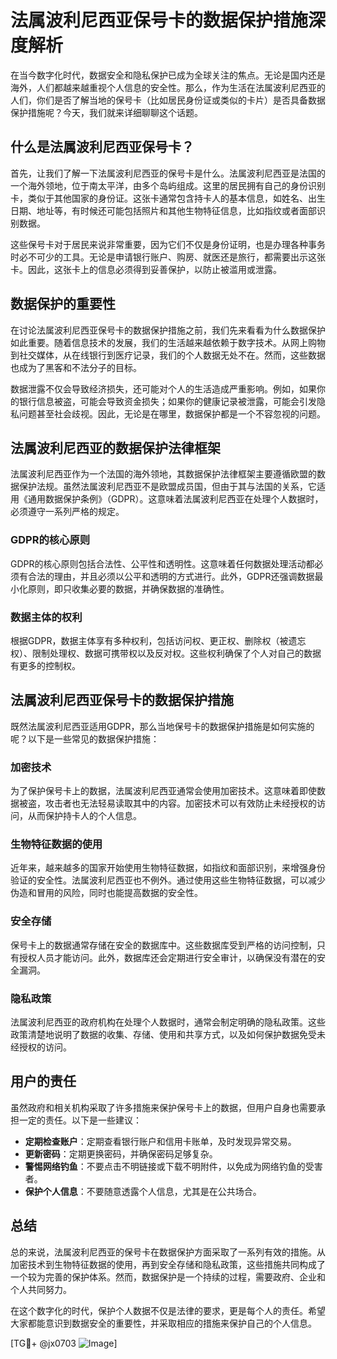 # 法属波利尼西亚保号卡的数据保护措施深度解析

在当今数字化时代，数据安全和隐私保护已成为全球关注的焦点。无论是国内还是海外，人们都越来越重视个人信息的安全性。那么，作为生活在法属波利尼西亚的人们，你们是否了解当地的保号卡（比如居民身份证或类似的卡片）是否具备数据保护措施呢？今天，我们就来详细聊聊这个话题。

## 什么是法属波利尼西亚保号卡？

首先，让我们了解一下法属波利尼西亚的保号卡是什么。法属波利尼西亚是法国的一个海外领地，位于南太平洋，由多个岛屿组成。这里的居民拥有自己的身份识别卡，类似于其他国家的身份证。这张卡通常包含持卡人的基本信息，如姓名、出生日期、地址等，有时候还可能包括照片和其他生物特征信息，比如指纹或者面部识别数据。

这些保号卡对于居民来说非常重要，因为它们不仅是身份证明，也是办理各种事务时必不可少的工具。无论是申请银行账户、购房、就医还是旅行，都需要出示这张卡。因此，这张卡上的信息必须得到妥善保护，以防止被滥用或泄露。

## 数据保护的重要性

在讨论法属波利尼西亚保号卡的数据保护措施之前，我们先来看看为什么数据保护如此重要。随着信息技术的发展，我们的生活越来越依赖于数字技术。从网上购物到社交媒体，从在线银行到医疗记录，我们的个人数据无处不在。然而，这些数据也成为了黑客和不法分子的目标。

数据泄露不仅会导致经济损失，还可能对个人的生活造成严重影响。例如，如果你的银行信息被盗，可能会导致资金损失；如果你的健康记录被泄露，可能会引发隐私问题甚至社会歧视。因此，无论是在哪里，数据保护都是一个不容忽视的问题。

## 法属波利尼西亚的数据保护法律框架

法属波利尼西亚作为一个法国的海外领地，其数据保护法律框架主要遵循欧盟的数据保护法规。虽然法属波利尼西亚不是欧盟成员国，但由于其与法国的关系，它适用《通用数据保护条例》（GDPR）。这意味着法属波利尼西亚在处理个人数据时，必须遵守一系列严格的规定。

### GDPR的核心原则

GDPR的核心原则包括合法性、公平性和透明性。这意味着任何数据处理活动都必须有合法的理由，并且必须以公平和透明的方式进行。此外，GDPR还强调数据最小化原则，即只收集必要的数据，并确保数据的准确性。

### 数据主体的权利

根据GDPR，数据主体享有多种权利，包括访问权、更正权、删除权（被遗忘权）、限制处理权、数据可携带权以及反对权。这些权利确保了个人对自己的数据有更多的控制权。

## 法属波利尼西亚保号卡的数据保护措施

既然法属波利尼西亚适用GDPR，那么当地保号卡的数据保护措施是如何实施的呢？以下是一些常见的数据保护措施：

### 加密技术

为了保护保号卡上的数据，法属波利尼西亚通常会使用加密技术。这意味着即使数据被盗，攻击者也无法轻易读取其中的内容。加密技术可以有效防止未经授权的访问，从而保护持卡人的个人信息。

### 生物特征数据的使用

近年来，越来越多的国家开始使用生物特征数据，如指纹和面部识别，来增强身份验证的安全性。法属波利尼西亚也不例外。通过使用这些生物特征数据，可以减少伪造和冒用的风险，同时也能提高数据的安全性。

### 安全存储

保号卡上的数据通常存储在安全的数据库中。这些数据库受到严格的访问控制，只有授权人员才能访问。此外，数据库还会定期进行安全审计，以确保没有潜在的安全漏洞。

### 隐私政策

法属波利尼西亚的政府机构在处理个人数据时，通常会制定明确的隐私政策。这些政策清楚地说明了数据的收集、存储、使用和共享方式，以及如何保护数据免受未经授权的访问。

## 用户的责任

虽然政府和相关机构采取了许多措施来保护保号卡上的数据，但用户自身也需要承担一定的责任。以下是一些建议：

- **定期检查账户**：定期查看银行账户和信用卡账单，及时发现异常交易。
- **更新密码**：定期更换密码，并确保密码足够复杂。
- **警惕网络钓鱼**：不要点击不明链接或下载不明附件，以免成为网络钓鱼的受害者。
- **保护个人信息**：不要随意透露个人信息，尤其是在公共场合。

## 总结

总的来说，法属波利尼西亚的保号卡在数据保护方面采取了一系列有效的措施。从加密技术到生物特征数据的使用，再到安全存储和隐私政策，这些措施共同构成了一个较为完善的保护体系。然而，数据保护是一个持续的过程，需要政府、企业和个人共同努力。

在这个数字化的时代，保护个人数据不仅是法律的要求，更是每个人的责任。希望大家都能意识到数据安全的重要性，并采取相应的措施来保护自己的个人信息。

[TG💪+ @jx0703 ![Image](https://github.com/user-attachments/assets/dbca1d08-cadb-493c-b0ec-ad6f7a83f270)]